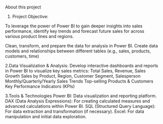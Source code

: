 About this project
  1. Project Objective:

To leverage the power of Power BI to gain deeper insights into sales performance, identify key trends and forecast future sales for  across various product lines and regions.

Clean, transform, and prepare the data for analysis in Power BI.
Create data models and relationships between different tables (e.g., sales, products, customers, time)

  2.Data Visualization & Analysis:
Develop interactive dashboards and reports in Power BI to visualize key sales metrics:
Total Sales, Revenue, Sales Growth
Sales by Product, Region, Customer Segment, Salesperson
Monthly/Quarterly/Yearly Sales Trends
Top-selling Products & Customers
Key Performance Indicators (KPIs)

  3.Tools & Technologies
Power BI: Data visualization and reporting platform.
DAX (Data Analysis Expressions): For creating calculated measures and advanced calculations within Power BI.
SQL (Structured Query Language): For data extraction and transformation (if necessary).
Excel: For data manipulation and initial data exploration.
